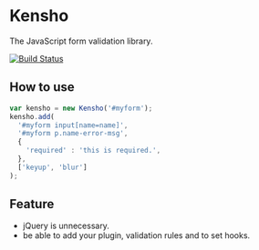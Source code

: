 # Kensho

The JavaScript form validation library.

[![Build Status](https://travis-ci.org/yokotak0527/kensho.svg?branch=master)](https://travis-ci.org/yokotak0527/kensho)

## How to use

```js
var kensho = new Kensho('#myform');
kensho.add(
  '#myform input[name=name]',
  '#myform p.name-error-msg',
  {
    'required' : 'this is required.',
  },
  ['keyup', 'blur']
);
```

## Feature

- jQuery is unnecessary.
- be able to add your plugin, validation rules and to set hooks.

